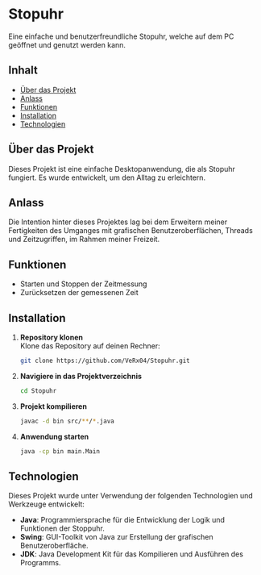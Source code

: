 # Stopuhr

Eine einfache und benutzerfreundliche Stopuhr, welche auf dem PC geöffnet und genutzt werden kann.

## Inhalt

- [Über das Projekt](#über-das-projekt)
- [Anlass](#anlass)
- [Funktionen](#funktionen)
- [Installation](#installation)
- [Technologien](#technologien)

## Über das Projekt

Dieses Projekt ist eine einfache Desktopanwendung, die als Stopuhr fungiert. Es wurde entwickelt, um den Alltag zu erleichtern. 

## Anlass 

Die Intention hinter dieses Projektes lag bei dem Erweitern meiner Fertigkeiten des Umganges mit grafischen Benutzeroberflächen, Threads und Zeitzugriffen, im Rahmen meiner Freizeit. 

## Funktionen

- Starten und Stoppen der Zeitmessung
- Zurücksetzen der gemessenen Zeit

## Installation

1. **Repository klonen**  
   Klone das Repository auf deinen Rechner:
   ```bash
   git clone https://github.com/VeRx04/Stopuhr.git
   ```
2. **Navigiere in das Projektverzeichnis**
   ```bash
   cd Stopuhr
   ```

3. **Projekt kompilieren**
    ```bash
   javac -d bin src/**/*.java
   ```

4. **Anwendung starten**
     ```bash
   java -cp bin main.Main
   ```
     
## Technologien

Dieses Projekt wurde unter Verwendung der folgenden Technologien und Werkzeuge entwickelt:

- **Java**: Programmiersprache für die Entwicklung der Logik und Funktionen der Stoppuhr.
- **Swing**: GUI-Toolkit von Java zur Erstellung der grafischen Benutzeroberfläche.
- **JDK**: Java Development Kit für das Kompilieren und Ausführen des Programms.


   
